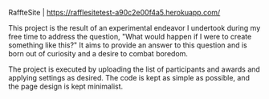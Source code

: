 RaffteSite | https://rafflesitetest-a90c2e00f4a5.herokuapp.com/

This project is the result of an experimental endeavor I undertook during my free time to address the question, "What would happen if I were to create something like this?" It aims to provide an answer to this question and is born out of curiosity and a desire to combat boredom.

The project is executed by uploading the list of participants and awards and applying settings as desired. The code is kept as simple as possible, and the page design is kept minimalist.
